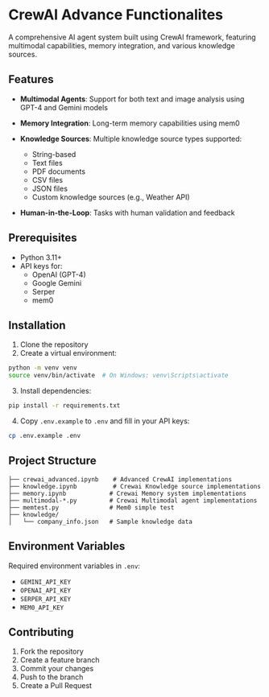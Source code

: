 # CrewAI Advance Functionalites

A comprehensive AI agent system built using CrewAI framework, featuring multimodal capabilities, memory integration, and various knowledge sources.

## Features

- **Multimodal Agents**: Support for both text and image analysis using GPT-4 and Gemini models
- **Memory Integration**: Long-term memory capabilities using mem0
- **Knowledge Sources**: Multiple knowledge source types supported:
  - String-based
  - Text files
  - PDF documents
  - CSV files
  - JSON files
  - Custom knowledge sources (e.g., Weather API)

- **Human-in-the-Loop**: Tasks with human validation and feedback

## Prerequisites

- Python 3.11+
- API keys for:
  - OpenAI (GPT-4)
  - Google Gemini
  - Serper
  - mem0

## Installation

1. Clone the repository
2. Create a virtual environment:
```bash
python -m venv venv
source venv/bin/activate  # On Windows: venv\Scripts\activate
```
3. Install dependencies:
```bash
pip install -r requirements.txt
```
4. Copy `.env.example` to `.env` and fill in your API keys:
```bash
cp .env.example .env
```

## Project Structure

```
├── crewai_advanced.ipynb    # Advanced CrewAI implementations
├── knowledge.ipynb          # Crewai Knowledge source implementations
├── memory.ipynb            # Crewai Memory system implementations
├── multimodal-*.py         # Crewai Multimodal agent implementations
├── memtest.py              # Mem0 simple test
├── knowledge/
│   └── company_info.json   # Sample knowledge data
```


## Environment Variables

Required environment variables in `.env`:
- `GEMINI_API_KEY`
- `OPENAI_API_KEY`
- `SERPER_API_KEY`
- `MEM0_API_KEY`

## Contributing

1. Fork the repository
2. Create a feature branch
3. Commit your changes
4. Push to the branch
5. Create a Pull Request
